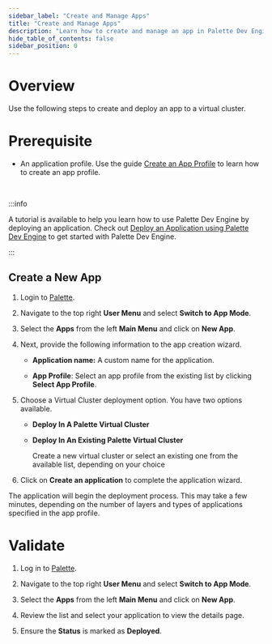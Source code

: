 ```yaml
---
sidebar_label: "Create and Manage Apps"
title: "Create and Manage Apps"
description: "Learn how to create and manage an app in Palette Dev Engine."
hide_table_of_contents: false
sidebar_position: 0
---
```







# Overview

Use the following steps to create and deploy an app to a virtual cluster.


# Prerequisite 

- An application profile. Use the guide [Create an App Profile](/devx/app-profile/create-app-profile) to learn how to create an app profile.

<br />


  :::info

  A tutorial is available to help you learn how to use Palette Dev Engine by deploying an application. Check out [Deploy an Application using Palette Dev Engine](/devx/apps/deploy-app) to get started with Palette Dev Engine.

  :::

## Create a New App


1. Login to [Palette](https://console.spectrocloud.com).



2. Navigate to the top right **User Menu** and select **Switch to App Mode**.



3. Select the **Apps** from the left **Main Menu** and click on **New App**.



4. Next, provide the following information to the app creation wizard.

    * **Application name:** A custom name for the application.

    * **App Profile**:  Select an app profile from the existing list by clicking **Select App Profile**.



5.  Choose a Virtual Cluster deployment option. You have two options available.

    - **Deploy In A Palette Virtual Cluster**

    - **Deploy In An Existing Palette Virtual Cluster**

      Create a new virtual cluster or select an existing one from the available list, depending on your choice 


6. Click on **Create an application** to complete the application wizard. 



The application will begin the deployment process. This may take a few minutes, depending on the number of layers and types of applications specified in the app profile.



# Validate

1. Log in to [Palette](https://console.spectrocloud.com).



2. Navigate to the top right **User Menu** and select **Switch to App Mode**.



3. Select the **Apps** from the left **Main Menu** and click on **New App**.



4. Review the list and select your application to view the details page.


5. Ensure the **Status** is marked as **Deployed**.
